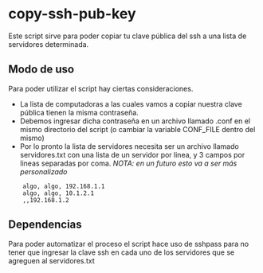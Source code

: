 # copy-ssh-pub-key

Este script sirve para poder copiar tu clave pública del ssh a una lista de servidores determinada.

## Modo de uso

Para poder utilizar el script hay ciertas consideraciones.

* La lista de computadoras a las cuales vamos a copiar nuestra clave pública tienen la misma contraseña.
* Debemos ingresar dicha contraseña en un archivo llamado .conf en el mismo directorio del script (o cambiar la variable CONF_FILE dentro del mismo)
* Por lo pronto la lista de servidores necesita ser un archivo llamado servidores.txt con una lista de un servidor por linea, y 3 campos por lineas separadas por coma. _NOTA: en un futuro esto va a ser más personalizado_

```
	algo, algo, 192.168.1.1
	algo, algo, 10.1.2.1
	,,192.168.1.2
```

## Dependencias

Para poder automatizar el proceso el script hace uso de sshpass para no tener que ingresar la clave ssh en cada uno de los servidores que se agreguen al servidores.txt
